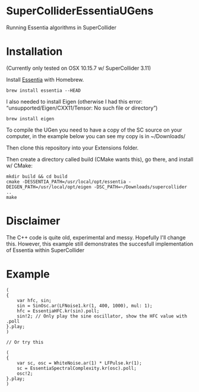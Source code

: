 # SuperColliderEssentiaUGens
Running Essentia algorithms in SuperCollider

# Installation
(Currently only tested on OSX 10.15.7 w/ SuperCollider 3.11)

Install [Essentia](https://github.com/MTG/essentia) with Homebrew.
~~~
brew install essentia --HEAD
~~~
I also needed to install Eigen (otherwise I had this error: “unsupported/Eigen/CXX11/Tensor: No such file or directory”)
~~~
brew install eigen
~~~
To compile the UGen you need to have a copy of the SC source on your computer, in the example below you can see my copy is in ~/Downloads/

Then clone this repository into your Extensions folder. 

Then create a directory called build (CMake wants this), go there, and install w/ CMake:
~~~
mkdir build && cd build
cmake -DESSENTIA_PATH=/usr/local/opt/essentia -DEIGEN_PATH=/usr/local/opt/eigen -DSC_PATH=~/Downloads/supercollider ..
make
~~~
# Disclaimer
The C++ code is quite old, experimental and messy. Hopefully I'll change this. However, this example still demonstrates the succesfull implementation of Essentia within SuperCollider
# Example
~~~
(
{
	var hfc, sin;
	sin = SinOsc.ar(LFNoise1.kr(1, 400, 1000), mul: 1);
	hfc = EssentiaHFC.kr(sin).poll;
	sin!2; // Only play the sine oscillator, show the HFC value with .poll
}.play;
)

// Or try this

(
{
    var sc, osc = WhiteNoise.ar(1) * LFPulse.kr(1);
    sc = EssentiaSpectralComplexity.kr(osc).poll;
    osc!2;
}.play;
)
~~~
